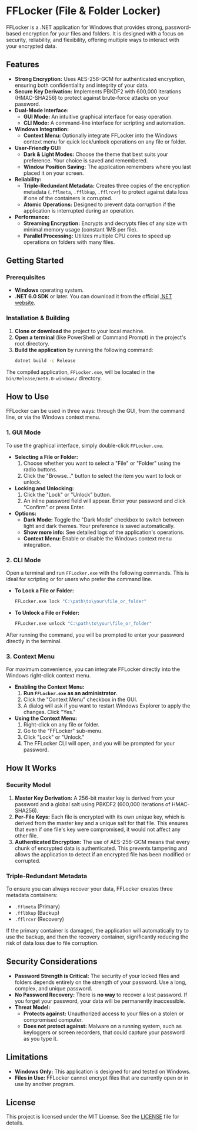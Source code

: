 # FFLocker (File & Folder Locker)

FFLocker is a .NET application for Windows that provides strong, password-based encryption for your files and folders. It is designed with a focus on security, reliability, and flexibility, offering multiple ways to interact with your encrypted data.


## Features

*   **Strong Encryption:** Uses AES-256-GCM for authenticated encryption, ensuring both confidentiality and integrity of your data.
*   **Secure Key Derivation:** Implements PBKDF2 with 600,000 iterations (HMAC-SHA256) to protect against brute-force attacks on your password.
*   **Dual-Mode Interface:**
    *   **GUI Mode:** An intuitive graphical interface for easy operation.
    *   **CLI Mode:** A command-line interface for scripting and automation.
*   **Windows Integration:**
    *   **Context Menu:** Optionally integrate FFLocker into the Windows context menu for quick lock/unlock operations on any file or folder.
*   **User-Friendly GUI:**
    *   **Dark & Light Modes:** Choose the theme that best suits your preference. Your choice is saved and remembered.
    *   **Window Position Saving:** The application remembers where you last placed it on your screen.
*   **Reliability:**
    *   **Triple-Redundant Metadata:** Creates three copies of the encryption metadata (`.fflmeta`, `.fflbkup`, `.fflrcvr`) to protect against data loss if one of the containers is corrupted.
    *   **Atomic Operations:** Designed to prevent data corruption if the application is interrupted during an operation.
*   **Performance:**
    *   **Streaming Encryption:** Encrypts and decrypts files of any size with minimal memory usage (constant 1MB per file).
    *   **Parallel Processing:** Utilizes multiple CPU cores to speed up operations on folders with many files.

## Getting Started

### Prerequisites

*   **Windows** operating system.
*   **.NET 6.0 SDK** or later. You can download it from the official [.NET website](https://dotnet.microsoft.com/download).

### Installation & Building

1.  **Clone or download** the project to your local machine.
2.  **Open a terminal** (like PowerShell or Command Prompt) in the project's root directory.
3.  **Build the application** by running the following command:
    ```bash
    dotnet build -c Release
    ```
The compiled application, `FFLocker.exe`, will be located in the `bin/Release/net6.0-windows/` directory.

## How to Use

FFLocker can be used in three ways: through the GUI, from the command line, or via the Windows context menu.

### 1. GUI Mode

To use the graphical interface, simply double-click `FFLocker.exe`.

*   **Selecting a File or Folder:**
    1.  Choose whether you want to select a "File" or "Folder" using the radio buttons.
    2.  Click the "Browse..." button to select the item you want to lock or unlock.
*   **Locking and Unlocking:**
    1.  Click the "Lock" or "Unlock" button.
    2.  An inline password field will appear. Enter your password and click "Confirm" or press Enter.
*   **Options:**
    *   **Dark Mode:** Toggle the "Dark Mode" checkbox to switch between light and dark themes. Your preference is saved automatically.
    *   **Show more info:** See detailed logs of the application's operations.
    *   **Context Menu:** Enable or disable the Windows context menu integration.

### 2. CLI Mode

Open a terminal and run `FFLocker.exe` with the following commands. This is ideal for scripting or for users who prefer the command line.

*   **To Lock a File or Folder:**
    ```bash
    FFLocker.exe lock "C:\path\to\your\file_or_folder"
    ```
*   **To Unlock a File or Folder:**
    ```bash
    FFLocker.exe unlock "C:\path\to\your\file_or_folder"
    ```
After running the command, you will be prompted to enter your password directly in the terminal.

### 3. Context Menu

For maximum convenience, you can integrate FFLocker directly into the Windows right-click context menu.

*   **Enabling the Context Menu:**
    1.  **Run `FFLocker.exe` as an administrator.**
    2.  Click the "Context Menu" checkbox in the GUI.
    3.  A dialog will ask if you want to restart Windows Explorer to apply the changes. Click "Yes."
*   **Using the Context Menu:**
    1.  Right-click on any file or folder.
    2.  Go to the "FFLocker" sub-menu.
    3.  Click "Lock" or "Unlock."
    4.  The FFLocker CLI will open, and you will be prompted for your password.

## How It Works

### Security Model

1.  **Master Key Derivation:** A 256-bit master key is derived from your password and a global salt using PBKDF2 (600,000 iterations of HMAC-SHA256).
2.  **Per-File Keys:** Each file is encrypted with its own unique key, which is derived from the master key and a unique salt for that file. This ensures that even if one file's key were compromised, it would not affect any other file.
3.  **Authenticated Encryption:** The use of AES-256-GCM means that every chunk of encrypted data is authenticated. This prevents tampering and allows the application to detect if an encrypted file has been modified or corrupted.

### Triple-Redundant Metadata

To ensure you can always recover your data, FFLocker creates three metadata containers:
*   `.fflmeta` (Primary)
*   `.fflbkup` (Backup)
*   `.fflrcvr` (Recovery)

If the primary container is damaged, the application will automatically try to use the backup, and then the recovery container, significantly reducing the risk of data loss due to file corruption.

## Security Considerations

*   **Password Strength is Critical:** The security of your locked files and folders depends entirely on the strength of your password. Use a long, complex, and unique password.
*   **No Password Recovery:** There is **no way** to recover a lost password. If you forget your password, your data will be permanently inaccessible.
*   **Threat Model:**
    *   **Protects against:** Unauthorized access to your files on a stolen or compromised computer.
    *   **Does not protect against:** Malware on a running system, such as keyloggers or screen recorders, that could capture your password as you type it.

## Limitations

*   **Windows Only:** This application is designed for and tested on Windows.
*   **Files in Use:** FFLocker cannot encrypt files that are currently open or in use by another program.

## License

This project is licensed under the MIT License. See the [LICENSE](LICENSE) file for details.